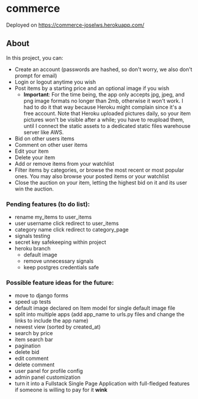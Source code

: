 # commerce

Deployed on https://commerce-joselws.herokuapp.com/

## About

In this project, you can:

- Create an account (passwords are hashed, so don't worry, we also don't prompt for email)
- Login or logout anytime you wish
- Post items by a starting price and an optional image if you wish
    - **Important**: For the time being, the app only accepts jpg, jpeg, and png image formats no longer than 2mb, otherwise it won't work. I had to do it that way because Heroku might complain since it's a free account. Note that Heroku uploaded pictures daily, so your item pictures won't be visible after a while; you have to reupload them, until I connect the static assets to a dedicated static files warehouse server like AWS.
- Bid on other users items
- Comment on other user items
- Edit your item
- Delete your item
- Add or remove items from your watchlist
- Filter items by categories, or browse the most recent or most popular ones. You may also browse your posted items or your watchlist
- Close the auction on your item, letting the highest bid on it and its user win the auction.

### Pending features (to do list):

- rename my_items to user_items
- user username click redirect to user_items
- category name click redirect to category_page 
- signals testing
- secret key safekeeping within project
- heroku branch
    - default image
    - remove unnecessary signals
    - keep postgres credentials safe

### Possible feature ideas for the future:

- move to django forms
- speed up tests
- default image declared on Item model for single default image file
- split into multiple apps (add app_name to urls.py files and change the links to include the app name)
- newest view (sorted by created_at)
- search by price
- item search bar
- pagination
- delete bid
- edit comment
- delete comment 
- user panel for profile config
- admin panel customization
- turn it into a Fullstack Single Page Application with full-fledged features if someone is willing to pay for it **wink**
